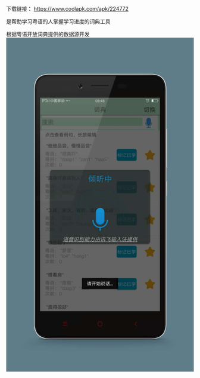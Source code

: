 下载链接：
https://www.coolapk.com/apk/224772

是帮助学习粤语的人掌握学习进度的词典工具

根据粤语开放词典提供的数据源开发
![image](/img/voice.jpg)
